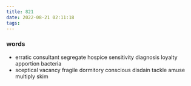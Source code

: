 ```yaml
---
title: 821
date: 2022-08-21 02:11:18
tags:
---
```

### words
- erratic consultant segregate hospice sensitivity diagnosis loyalty apportion bacteria
- sceptical vacancy fragile dormitory conscious disdain tackle amuse multiply skim
